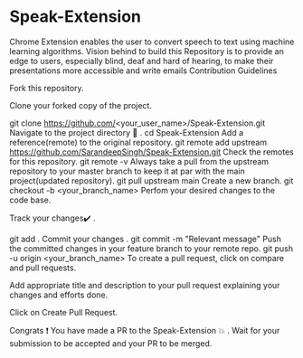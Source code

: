 # Speak-Extension
Chrome Extension enables the user to convert speech to text using machine learning algorithms. Vision behind to build this Repository is to provide an edge to users, especially blind, deaf and hard of hearing, to make their presentations more accessible and write emails 
Contribution Guidelines


Fork this repository.

Clone your forked copy of the project.

git clone https://github.com/<your_user_name>/Speak-Extension.git
Navigate to the project directory 📁 .
cd Speak-Extension
Add a reference(remote) to the original repository.
git remote add upstream https://github.com/SarandeepSingh/Speak-Extension.git 
Check the remotes for this repository.
git remote -v
Always take a pull from the upstream repository to your master branch to keep it at par with the main project(updated repository).
git pull upstream main
Create a new branch.
git checkout -b <your_branch_name>
Perfom your desired changes to the code base.

Track your changes✔️ .

git add . 
Commit your changes .
git commit -m "Relevant message"
Push the committed changes in your feature branch to your remote repo.
git push -u origin <your_branch_name>
To create a pull request, click on compare and pull requests.

Add appropriate title and description to your pull request explaining your changes and efforts done.

Click on Create Pull Request.

Congrats ❗ You have made a PR to the Speak-Extension 💥 . Wait for your submission to be accepted and your PR to be merged.
